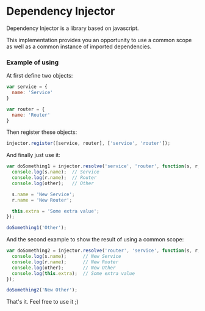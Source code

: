 # Dependency Injector
Dependency Injector is a library based on javascript.

This implementation provides you an opportunity to use a common scope as well as a common instance of imported dependencies.

### Example of using

At first define two objects:
```javascript
var service = {
  name: 'Service'
}

var router = {
  name: 'Router'
}
```
Then register these objects:
```javascript
injector.register([service, router], ['service', 'router']);
```

And finally just use it:
```javascript
var doSomething1 = injector.resolve('service', 'router', function(s, r, other) {
  console.log(s.name);  // Service
  console.log(r.name);  // Router
  console.log(other);   // Other

  s.name = 'New Service';
  r.name = 'New Router';

  this.extra = 'Some extra value';
});

doSomething1('Other');
```

And the second example to show the result of using a common scope:
```javascript
var doSomething2 = injector.resolve('router', 'service', function(s, r, other) {
  console.log(s.name);      // New Service
  console.log(r.name);      // New Router
  console.log(other);       // New Other
  console.log(this.extra);  // Some extra value
});

doSomething2('New Other');
```

That's it. Feel free to use it ;)